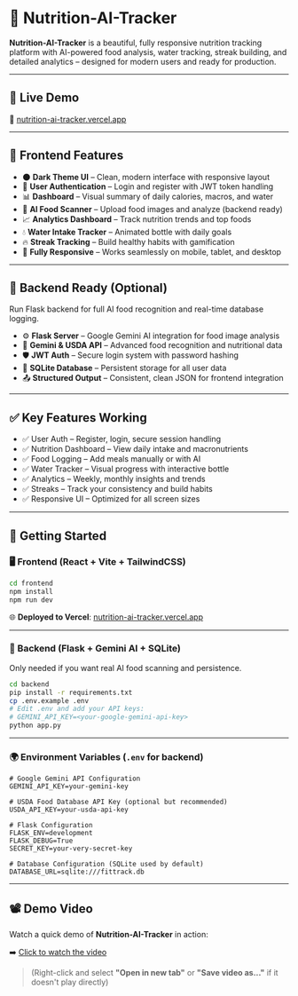# 🥗 Nutrition-AI-Tracker

**Nutrition-AI-Tracker** is a beautiful, fully responsive nutrition tracking platform with AI-powered food analysis, water tracking, streak building, and detailed analytics – designed for modern users and ready for production.

---

## 🚀 Live Demo

🔗 [nutrition-ai-tracker.vercel.app](https://nutrition-ai-tracker.vercel.app)

---

## 🎨 Frontend Features

- 🌑 **Dark Theme UI** – Clean, modern interface with responsive layout  
- 🔐 **User Authentication** – Login and register with JWT token handling  
- 📊 **Dashboard** – Visual summary of daily calories, macros, and water  
- 🤖 **AI Food Scanner** – Upload food images and analyze (backend ready)  
- 📈 **Analytics Dashboard** – Track nutrition trends and top foods  
- 💧 **Water Intake Tracker** – Animated bottle with daily goals  
- 🔥 **Streak Tracking** – Build healthy habits with gamification  
- 📱 **Fully Responsive** – Works seamlessly on mobile, tablet, and desktop  

---

## 🧠 Backend Ready (Optional)

Run Flask backend for full AI food recognition and real-time database logging.

- ⚙️ **Flask Server** – Google Gemini AI integration for food image analysis  
- 🧠 **Gemini & USDA API** – Advanced food recognition and nutritional data  
- 🛡️ **JWT Auth** – Secure login system with password hashing  
- 💾 **SQLite Database** – Persistent storage for all user data  
- 📤 **Structured Output** – Consistent, clean JSON for frontend integration  

---

## ✅ Key Features Working

- ✅ User Auth – Register, login, secure session handling  
- ✅ Nutrition Dashboard – View daily intake and      macronutrients  
- ✅ Food Logging – Add meals manually or with AI  
- ✅ Water Tracker – Visual progress with interactive bottle  
- ✅ Analytics – Weekly, monthly insights and trends  
- ✅ Streaks – Track your consistency and build habits  
- ✅ Responsive UI – Optimized for all screen sizes  

---

## 🔧 Getting Started

### 🖥️ Frontend (React + Vite + TailwindCSS)

```bash
cd frontend
npm install
npm run dev
```

🌐 **Deployed to Vercel**: [nutrition-ai-tracker.vercel.app](https://nutrition-ai-tracker.vercel.app)

---

### 🔁 Backend (Flask + Gemini AI + SQLite)

Only needed if you want real AI food scanning and persistence.

```bash
cd backend
pip install -r requirements.txt
cp .env.example .env
# Edit .env and add your API keys:
# GEMINI_API_KEY=<your-google-gemini-api-key>
python app.py
```

---

### 🌍 Environment Variables (`.env` for backend)

```env
# Google Gemini API Configuration
GEMINI_API_KEY=your-gemini-key

# USDA Food Database API Key (optional but recommended)
USDA_API_KEY=your-usda-api-key

# Flask Configuration
FLASK_ENV=development
FLASK_DEBUG=True
SECRET_KEY=your-very-secret-key

# Database Configuration (SQLite used by default)
DATABASE_URL=sqlite:///fittrack.db
```

---

## 📽️ Demo Video

Watch a quick demo of **Nutrition-AI-Tracker** in action:

➡️ [Click to watch the video](./frontend/assets/Nutrition-AI-Tracker.mp4)

> (Right-click and select **"Open in new tab"** or **"Save video as..."** if it doesn't play directly)


